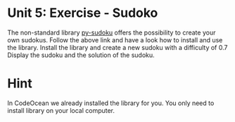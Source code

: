 # Unit 5: Exercise - Sudoko

The non-standard library [py-sudoku](https://pypi.org/project/py-sudoku/)
offers the possibility to create your own sudokus.
Follow the above link and have a look how to install and use the library.
Install the library and create a new sudoku with a difficulty of 0.7
Display the sudoku and the solution of the sudoku.

# Hint

In CodeOcean we already installed the library for you. You only need to install
library on your local computer.
